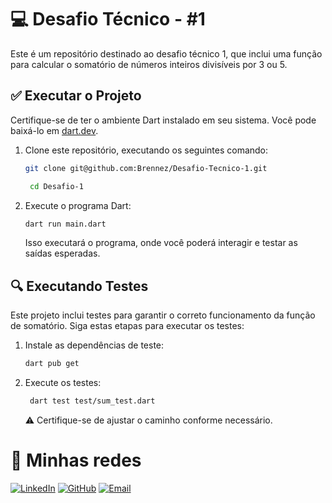 # 💻 Desafio Técnico - #1

Este é um repositório destinado ao desafio técnico 1, que inclui uma função para calcular o somatório de números inteiros divisíveis por 3 ou 5.

## ✅ Executar o Projeto

Certifique-se de ter o ambiente Dart instalado em seu sistema. Você pode baixá-lo em [dart.dev](https://dart.dev/get-dart).

1. Clone este repositório, executando os seguintes comando:

    ```bash
    git clone git@github.com:Brennez/Desafio-Tecnico-1.git
    ```
    ```bash
     cd Desafio-1
    ```

2. Execute o programa Dart:

    ```bash
    dart run main.dart
    ```

    Isso executará o programa, onde você poderá interagir e testar as saídas esperadas.

## 🔍 Executando Testes

Este projeto inclui testes para garantir o correto funcionamento da função de somatório. Siga estas etapas para executar os testes:

1. Instale as dependências de teste:

    ```bash
    dart pub get
    ```

2. Execute os testes:

    ```bash
     dart test test/sum_test.dart
    ```

    ⚠️ Certifique-se de ajustar o caminho conforme necessário.

# 📱 Minhas redes

[![LinkedIn](https://img.shields.io/badge/LinkedIn-Profile-blue?style=flat&logo=linkedin)](https://www.linkedin.com/in/tchalisson-brenne-27911421b/)
[![GitHub](https://img.shields.io/badge/GitHub-Profile-brightgreen?style=flat&logo=github)](https://github.com/Brennez)
[![Email](https://img.shields.io/badge/Email-Contact-red?style=flat&logo=gmail)](mailto:tchalisantos40@gmail.com)
